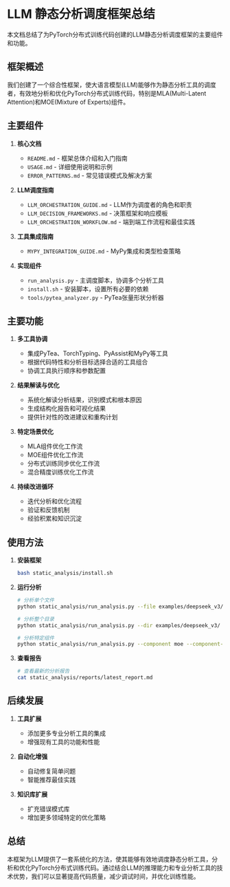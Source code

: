 # LLM 静态分析调度框架总结

本文档总结了为PyTorch分布式训练代码创建的LLM静态分析调度框架的主要组件和功能。

## 框架概述

我们创建了一个综合性框架，使大语言模型(LLM)能够作为静态分析工具的调度者，有效地分析和优化PyTorch分布式训练代码，特别是MLA(Multi-Latent Attention)和MOE(Mixture of Experts)组件。

## 主要组件

1. **核心文档**
   - `README.md` - 框架总体介绍和入门指南
   - `USAGE.md` - 详细使用说明和示例
   - `ERROR_PATTERNS.md` - 常见错误模式及解决方案

2. **LLM调度指南**
   - `LLM_ORCHESTRATION_GUIDE.md` - LLM作为调度者的角色和职责
   - `LLM_DECISION_FRAMEWORKS.md` - 决策框架和响应模板
   - `LLM_ORCHESTRATION_WORKFLOW.md` - 端到端工作流程和最佳实践

3. **工具集成指南**
   - `MYPY_INTEGRATION_GUIDE.md` - MyPy集成和类型检查策略

4. **实现组件**
   - `run_analysis.py` - 主调度脚本，协调多个分析工具
   - `install.sh` - 安装脚本，设置所有必要的依赖
   - `tools/pytea_analyzer.py` - PyTea张量形状分析器

## 主要功能

1. **多工具协调**
   - 集成PyTea、TorchTyping、PyAssist和MyPy等工具
   - 根据代码特性和分析目标选择合适的工具组合
   - 协调工具执行顺序和参数配置

2. **结果解读与优化**
   - 系统化解读分析结果，识别模式和根本原因
   - 生成结构化报告和可视化结果
   - 提供针对性的改进建议和重构计划

3. **特定场景优化**
   - MLA组件优化工作流
   - MOE组件优化工作流
   - 分布式训练同步优化工作流
   - 混合精度训练优化工作流

4. **持续改进循环**
   - 迭代分析和优化流程
   - 验证和反馈机制
   - 经验积累和知识沉淀

## 使用方法

1. **安装框架**
   ```bash
   bash static_analysis/install.sh
   ```

2. **运行分析**
   ```bash
   # 分析单个文件
   python static_analysis/run_analysis.py --file examples/deepseek_v3/test_mla_moe_cpu_simple.py

   # 分析整个目录
   python static_analysis/run_analysis.py --dir examples/deepseek_v3/

   # 分析特定组件
   python static_analysis/run_analysis.py --component moe --component-dir examples/deepseek_v3/
   ```

3. **查看报告**
   ```bash
   # 查看最新的分析报告
   cat static_analysis/reports/latest_report.md
   ```

## 后续发展

1. **工具扩展**
   - 添加更多专业分析工具的集成
   - 增强现有工具的功能和性能

2. **自动化增强**
   - 自动修复简单问题
   - 智能推荐最佳实践

3. **知识库扩展**
   - 扩充错误模式库
   - 增加更多领域特定的优化策略

## 总结

本框架为LLM提供了一套系统化的方法，使其能够有效地调度静态分析工具，分析和优化PyTorch分布式训练代码。通过结合LLM的推理能力和专业分析工具的技术优势，我们可以显著提高代码质量，减少调试时间，并优化训练性能。
